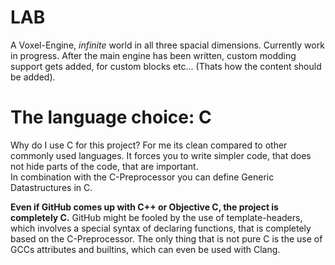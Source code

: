 # LAB
 
A Voxel-Engine, *infinite* world in all three spacial dimensions. Currently
work in progress. After the main engine has been written, custom modding
support gets added, for custom blocks etc... (Thats how the content should be
added).

# The language choice: C

Why do I use C for this project? For me its clean compared to other commonly
used languages. It forces you to write simpler code, that does not hide parts
of the code, that are important.  
In combination with the C-Preprocessor you can define Generic Datastructures
in C.

**Even if GitHub comes up with C++ or Objective C, the project is completely C.**
GitHub might be fooled by the use of template-headers, which involves a special
syntax of declaring functions, that is completely based on the C-Preprocessor.
The only thing that is not pure C is the use of GCCs attributes and builtins,
which can even be used with Clang.
